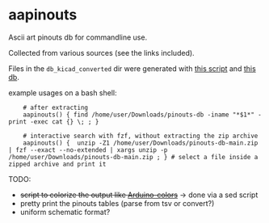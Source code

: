 # aapinouts

Ascii art pinouts db for commandline use.

Collected from various sources (see the links included).

Files in the `db_kicad_converted` dir were generated with [this script](https://github.com/FBEZ/Pinout-AsciiArt) and [this db](https://github.com/ask6483/kicad-symbols/).

example usages on a bash shell:

````
	# after extracting
	aapinouts() { find /home/user/Downloads/pinouts-db -iname "*$1*" -print -exec cat {} \; ; }
	
	# interactive search with fzf, without extracting the zip archive
	aapinouts() {  unzip -Z1 /home/user/Downloads/pinouts-db-main.zip | fzf --exact --no-extended | xargs unzip -p /home/user/Downloads/pinouts-db-main.zip ; } # select a file inside a zipped archive and print it

````

TODO:

 - ~~script to colorize the output like [Arduino-colors](https://github.com/paulfantom/Arduino-colors)~~ -> done via a sed script
 - pretty print the pinouts tables (parse from tsv or convert?)
 - uniform schematic format?
 